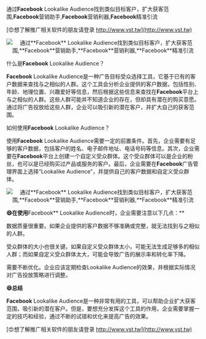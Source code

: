 通过**Facebook** Lookalike Audience找到类似目标客户，扩大获客范围,**Facebook**营销助手,**Facebook**营销利器,**Facebook**精准引流

[😍想了解推广相关软件的朋友请登录 http://www.vst.tw](http://www.vst.tw)

 <center><img src="https://vst.tw/MP4/tuiguang/png/0.png" alt="通过**Facebook** Lookalike Audience找到类似目标客户，扩大获客范围,**Facebook**营销助手,**Facebook**营销利器,**Facebook**精准引流"></center>

什么是**Facebook** Lookalike Audience？

**Facebook** Lookalike Audience是一种广告目标受众选择工具，它基于已有的客户数据来查找与之相似的人群。这个工具会分析企业提供的客户数据，包括性别、年龄、地理位置、兴趣爱好等信息，然后根据这些信息来查找在**Facebook**平台上与之相似的人群。这些人群可能并不知道企业的存在，但却具有潜在的购买意愿。通过将广告投放给这些人群，企业可以吸引新的潜在客户，并扩大自己的获客范围。

如何使用**Facebook** Lookalike Audience？

使用**Facebook** Lookalike Audience需要一定的前置条件。首先，企业需要有足够的客户数据，包括客户的姓名、电子邮件地址、电话号码等信息。其次，企业需要在**Facebook**平台上创建一个自定义受众群体。这个受众群体可以是企业的粉丝，也可以是已经购买过产品或服务的客户。最后，企业需要在**Facebook**广告管理界面上选择“Lookalike Audience”，并提供自己的客户数据和自定义受众群体。

 <center><img src="https://vst.tw/MP4/tuiguang/png/5.png" alt="通过**Facebook** Lookalike Audience找到类似目标客户，扩大获客范围,**Facebook**营销助手,**Facebook**营销利器,**Facebook**精准引流"></center>

**😄在使用**Facebook** Lookalike Audience时，企业需要注意以下几点：**

数据质量很重要。如果企业提供的客户数据不够准确或完整，就无法找到与之相似的人群。

受众群体的大小也很关键。如果自定义受众群体太小，可能无法生成足够多的相似人群；而如果自定义受众群体太大，可能会导致广告的展示率和转化率下降。

需要不断优化。企业应该定期检查Lookalike Audience的效果，并根据实际情况对广告投放策略进行调整。

**😄总结**

**Facebook** Lookalike Audience是一种非常有用的工具，可以帮助企业扩大获客范围，吸引新的潜在客户。但是，要想充分发挥这个工具的作用，企业需要掌握一定的技巧和经验，通过不断的试错和优化来提高广告的效果。

[😍想了解推广相关软件的朋友请登录 http://www.vst.tw](http://www.vst.tw)



